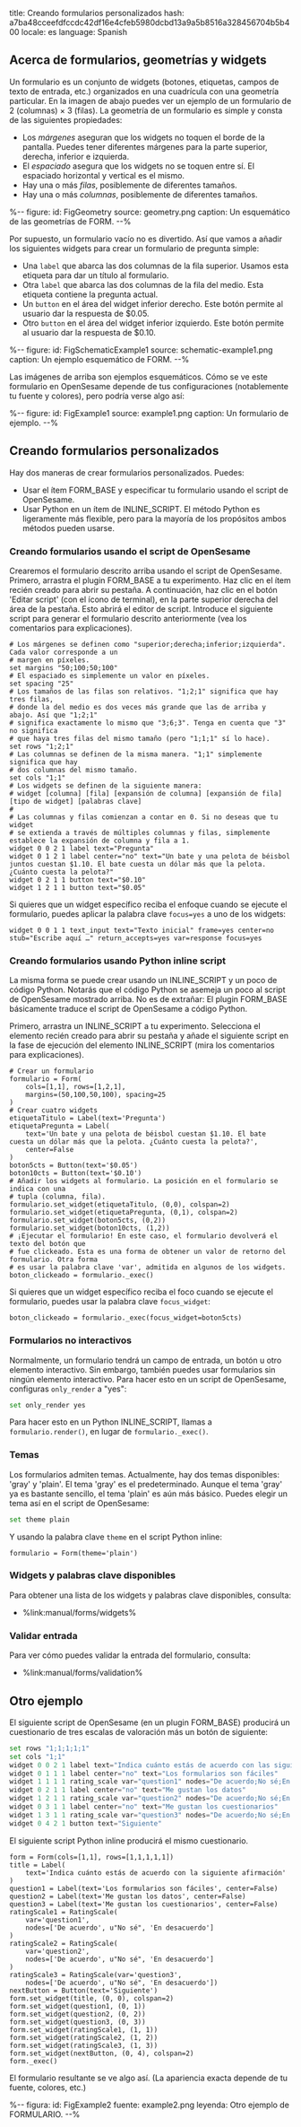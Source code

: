 title: Creando formularios personalizados
hash: a7ba48cceefdfccdc42df16e4cfeb5980dcbd13a9a5b8516a328456704b5b400
locale: es
language: Spanish


## Acerca de formularios, geometrías y widgets

Un formulario es un conjunto de widgets (botones, etiquetas, campos de texto de entrada, etc.) organizados en una cuadrícula con una geometría particular. En la imagen de abajo puedes ver un ejemplo de un formulario de 2 (columnas) × 3 (filas). La geometría de un formulario es simple y consta de las siguientes propiedades:

- Los *márgenes* aseguran que los widgets no toquen el borde de la pantalla. Puedes tener diferentes márgenes para la parte superior, derecha, inferior e izquierda.
- El *espaciado* asegura que los widgets no se toquen entre sí. El espaciado horizontal y vertical es el mismo.
- Hay una o más *filas*, posiblemente de diferentes tamaños.
- Hay una o más *columnas*, posiblemente de diferentes tamaños.

%--
figure:
 id: FigGeometry
 source: geometry.png
 caption: Un esquemático de las geometrías de FORM.
--%

Por supuesto, un formulario vacío no es divertido. Así que vamos a añadir los siguientes widgets para crear un formulario de pregunta simple:

- Una `label` que abarca las dos columnas de la fila superior. Usamos esta etiqueta para dar un título al formulario.
- Otra `label` que abarca las dos columnas de la fila del medio. Esta etiqueta contiene la pregunta actual.
- Un `button` en el área del widget inferior derecho. Este botón permite al usuario dar la respuesta de $0.05.
- Otro `button` en el área del widget inferior izquierdo. Este botón permite al usuario dar la respuesta de $0.10.

%--
figure:
 id: FigSchematicExample1
 source: schematic-example1.png
 caption: Un ejemplo esquemático de FORM.
--%

Las imágenes de arriba son ejemplos esquemáticos. Cómo se ve este formulario en OpenSesame depende de tus configuraciones (notablemente tu fuente y colores), pero podría verse algo así:

%--
figure:
 id: FigExample1
 source: example1.png
 caption: Un formulario de ejemplo.
--%

## Creando formularios personalizados

Hay dos maneras de crear formularios personalizados. Puedes:

- Usar el ítem FORM_BASE y especificar tu formulario usando el script de OpenSesame.
- Usar Python en un ítem de INLINE_SCRIPT. El método Python es ligeramente más flexible, pero para la mayoría de los propósitos ambos métodos pueden usarse.

### Creando formularios usando el script de OpenSesame

Crearemos el formulario descrito arriba usando el script de OpenSesame. Primero, arrastra el plugin FORM_BASE a tu experimento. Haz clic en el ítem recién creado para abrir su pestaña. A continuación, haz clic en el botón 'Editar script' (con el ícono de terminal), en la parte superior derecha del área de la pestaña. Esto abrirá el editor de script. Introduce el siguiente script para generar el formulario descrito anteriormente (vea los comentarios para explicaciones).

~~~
# Los márgenes se definen como "superior;derecha;inferior;izquierda". Cada valor corresponde a un
# margen en píxeles.
set margins "50;100;50;100"
# El espaciado es simplemente un valor en píxeles.
set spacing "25"
# Los tamaños de las filas son relativos. "1;2;1" significa que hay tres filas,
# donde la del medio es dos veces más grande que las de arriba y abajo. Así que "1;2;1"
# significa exactamente lo mismo que "3;6;3". Tenga en cuenta que "3" no significa
# que haya tres filas del mismo tamaño (pero "1;1;1" sí lo hace).
set rows "1;2;1"
# Las columnas se definen de la misma manera. "1;1" simplemente significa que hay
# dos columnas del mismo tamaño.
set cols "1;1"
# Los widgets se definen de la siguiente manera:
# widget [columna] [fila] [expansión de columna] [expansión de fila] [tipo de widget] [palabras clave]
#
# Las columnas y filas comienzan a contar en 0. Si no deseas que tu widget
# se extienda a través de múltiples columnas y filas, simplemente establece la expansión de columna y fila a 1.
widget 0 0 2 1 label text="Pregunta"
widget 0 1 2 1 label center="no" text="Un bate y una pelota de béisbol juntos cuestan $1.10. El bate cuesta un dólar más que la pelota. ¿Cuánto cuesta la pelota?"
widget 0 2 1 1 button text="$0.10"
widget 1 2 1 1 button text="$0.05"
~~~

Si quieres que un widget específico reciba el enfoque cuando se ejecute el formulario, puedes aplicar la palabra clave `focus=yes` a uno de los widgets:

```
widget 0 0 1 1 text_input text="Texto inicial" frame=yes center=no stub="Escribe aquí …" return_accepts=yes var=response focus=yes
```


### Creando formularios usando Python inline script

La misma forma se puede crear usando un INLINE_SCRIPT y un poco de código Python. Notarás que el código Python se asemeja un poco al script de OpenSesame mostrado arriba. No es de extrañar: El plugin FORM_BASE básicamente traduce el script de OpenSesame a código Python.

Primero, arrastra un INLINE_SCRIPT a tu experimento. Selecciona el elemento recién creado para abrir su pestaña y añade el siguiente script en la fase de ejecución del elemento INLINE_SCRIPT (mira los comentarios para explicaciones).

~~~ .python
# Crear un formulario
formulario = Form(
    cols=[1,1], rows=[1,2,1],
    margins=(50,100,50,100), spacing=25
)
# Crear cuatro widgets
etiquetaTitulo = Label(text='Pregunta')
etiquetaPregunta = Label(
    text='Un bate y una pelota de béisbol cuestan $1.10. El bate cuesta un dólar más que la pelota. ¿Cuánto cuesta la pelota?',
    center=False
)
boton5cts = Button(text='$0.05')
boton10cts = Button(text='$0.10')
# Añadir los widgets al formulario. La posición en el formulario se indica con una
# tupla (columna, fila).
formulario.set_widget(etiquetaTitulo, (0,0), colspan=2)
formulario.set_widget(etiquetaPregunta, (0,1), colspan=2)
formulario.set_widget(boton5cts, (0,2))
formulario.set_widget(boton10cts, (1,2))
# ¡Ejecutar el formulario! En este caso, el formulario devolverá el texto del botón que
# fue clickeado. Esta es una forma de obtener un valor de retorno del formulario. Otra forma
# es usar la palabra clave 'var', admitida en algunos de los widgets.
boton_clickeado = formulario._exec()
~~~

Si quieres que un widget específico reciba el foco cuando se ejecute el formulario, puedes usar la palabra clave `focus_widget`:

~~~ .python
boton_clickeado = formulario._exec(focus_widget=boton5cts)
~~~

### Formularios no interactivos

Normalmente, un formulario tendrá un campo de entrada, un botón u otro elemento interactivo. Sin embargo, también puedes usar formularios sin ningún elemento interactivo. Para hacer esto en un script de OpenSesame, configuras `only_render` a "yes":

```python
set only_render yes
```

Para hacer esto en un Python INLINE_SCRIPT, llamas a `formulario.render()`, en lugar de `formulario._exec()`.

### Temas

Los formularios admiten temas. Actualmente, hay dos temas disponibles: 'gray' y 'plain'. El tema 'gray' es el predeterminado. Aunque el tema 'gray' ya es bastante sencillo, el tema 'plain' es aún más básico. Puedes elegir un tema así en el script de OpenSesame:

```python
set theme plain
```

Y usando la palabra clave `theme` en el script Python inline:

~~~ .python
formulario = Form(theme='plain')
~~~

### Widgets y palabras clave disponibles

Para obtener una lista de los widgets y palabras clave disponibles, consulta:

- %link:manual/forms/widgets%

### Validar entrada

Para ver cómo puedes validar la entrada del formulario, consulta:

- %link:manual/forms/validation%

## Otro ejemplo

El siguiente script de OpenSesame (en un plugin FORM_BASE) producirá un cuestionario de tres escalas de valoración más un botón de siguiente:

```python
set rows "1;1;1;1;1"
set cols "1;1"
widget 0 0 2 1 label text="Indica cuánto estás de acuerdo con las siguientes afirmaciones"
widget 0 1 1 1 label center="no" text="Los formularios son fáciles"
widget 1 1 1 1 rating_scale var="question1" nodes="De acuerdo;No sé;En desacuerdo"
widget 0 2 1 1 label center="no" text="Me gustan los datos"
widget 1 2 1 1 rating_scale var="question2" nodes="De acuerdo;No sé;En desacuerdo"
widget 0 3 1 1 label center="no" text="Me gustan los cuestionarios"
widget 1 3 1 1 rating_scale var="question3" nodes="De acuerdo;No sé;En desacuerdo"
widget 0 4 2 1 button text="Siguiente"
```

El siguiente script Python inline producirá el mismo cuestionario.

~~~ .python
form = Form(cols=[1,1], rows=[1,1,1,1,1])
title = Label(
    text='Indica cuánto estás de acuerdo con la siguiente afirmación'
)
question1 = Label(text='Los formularios son fáciles', center=False)
question2 = Label(text='Me gustan los datos', center=False)
question3 = Label(text='Me gustan los cuestionarios', center=False)
ratingScale1 = RatingScale(
    var='question1',
    nodes=['De acuerdo', u"No sé", 'En desacuerdo']
)
ratingScale2 = RatingScale(
    var='question2',
    nodes=['De acuerdo', u"No sé", 'En desacuerdo']
)
ratingScale3 = RatingScale(var='question3',
    nodes=['De acuerdo', u"No sé", 'En desacuerdo'])
nextButton = Button(text='Siguiente')
form.set_widget(title, (0, 0), colspan=2)
form.set_widget(question1, (0, 1))
form.set_widget(question2, (0, 2))
form.set_widget(question3, (0, 3))
form.set_widget(ratingScale1, (1, 1))
form.set_widget(ratingScale2, (1, 2))
form.set_widget(ratingScale3, (1, 3))
form.set_widget(nextButton, (0, 4), colspan=2)
form._exec()
~~~

El formulario resultante se ve algo así. (La apariencia exacta depende de tu fuente, colores, etc.)

%--
figura:
 id: FigExample2
 fuente: example2.png
 leyenda: Otro ejemplo de FORMULARIO.
--%